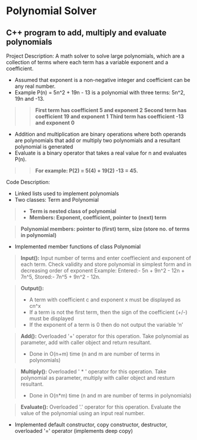 # Polynomial Solver
## C++ program to add, multiply and evaluate polynomials

Project Description:
A math solver to solve large polynomials, which are a collection of terms where each term has a variable exponent and a coefficient.
* Assumed that exponent is a non-negative integer and coefficient can be any real number.
* Example P(n) = 5n^2 + 19n - 13 is a polynomial with three terms: 5n^2, 19n and -13.
>> **First term has coefficient 5 and exponent 2**
>> **Second term has coefficient 19 and exponent 1**
>> **Third term has coefficient -13 and exponent 0**
* Addition and multiplication are binary operations where both operands are polynomials that add or multiply two polynomials and a resultant polynomial is generated
* Evaluate is a binary operator that takes a real value for n and evaluates P(n).
>> **For example: P(2) = 5(4) + 19(2) -13 = 45.**

Code Description:
* Linked lists used to implement polynomials
* Two classes: Term and Polynomial
> * **Term is nested class of polynomial**
> * **Members: Exponent, coefficient, pointer to (next) term**

>**Polynomial members: pointer to (first) term, size (store no. of terms in polynomial)**
* Implemented member functions of class Polynomial
>**Input():** Input number of terms and enter coeffiecient and exponent of each term. Check validity and store polynomial in simplest form and in decreasing order of exponent
> Example: Entered:- 5n + 9n^2 - 12n + 7n^5, Stored:- 7n^5 + 9n^2 - 12n.

>**Output():**
>* A term with coefficient c and exponent x must be displayed as cn^x
>* If a term is not the first term, then the sign of the coefficient (+/-) must be displayed
>* If the exponent of a term is 0 then do not output the variable ‘n’

>**Add():** Overloaded '+' operator for this operation. Take polynomial as parameter, add with caller object and return resultant.
>* Done in O(n+m) time (n and m are number of terms in polynomials)
 
>**Multiply():** Overloaded ' * ' operator for this operation. Take polynomial as parameter, multiply with caller object and resturn resultant.
>* Done in O(n*m) time (n and m are number of terms in polynomials)
 
>**Evaluate():** Overloaded '.' operator for this operation. Evaluate the value of the polynomial using an input real number.
* Implemented default constructor, copy constructor, destructor, overloaded '=' operator (implements deep copy)
